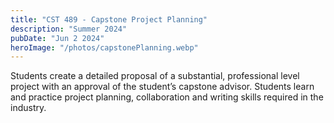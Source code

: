 ```yaml
---
title: "CST 489 - Capstone Project Planning"
description: "Summer 2024"
pubDate: "Jun 2 2024"
heroImage: "/photos/capstonePlanning.webp"
---
```


Students create a detailed proposal of a substantial, professional level project with an approval of
the student’s capstone advisor. Students learn and practice project planning, collaboration and
writing skills required in the industry.


